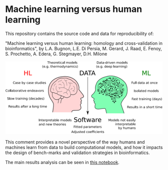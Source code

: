 # Machine learning versus human learning
This repository contains the source code and data for reproducibility of:

"Machine learning versus human learning: homology and cross-validation in bioinformatics", by L.A. Bugnon, L.E. Di Persia, M. Gerard, J. Raad, E. Fenoy, S. Prochetto, A. Edera, G. Stegmayer, D.H. Milone

![img abstract](abstract.png)

This comment provides a novel perspective of the way humans and machines learn from data to build computational models, and how it impacts the design of bench-marks and validation strategies in bioinformatics.

The main results analysis can be seen in [this notebook](results.ipynb).  